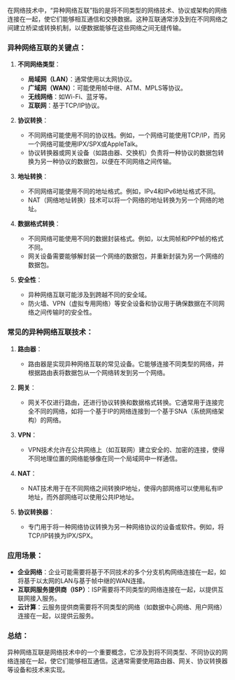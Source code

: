 在网络技术中，“异种网络互联”指的是将不同类型的网络技术、协议或架构的网络连接在一起，使它们能够相互通信和交换数据。这种互联通常涉及到在不同网络之间建立桥梁或转换机制，以便数据能够在这些网络之间无缝传输。

### 异种网络互联的关键点：

1. **不同网络类型**：
   - **局域网（LAN）**：通常使用以太网协议。
   - **广域网（WAN）**：可能使用帧中继、ATM、MPLS等协议。
   - **无线网络**：如Wi-Fi、蓝牙等。
   - **互联网**：基于TCP/IP协议。

2. **协议转换**：
   - 不同网络可能使用不同的协议栈。例如，一个网络可能使用TCP/IP，而另一个网络可能使用IPX/SPX或AppleTalk。
   - 协议转换器或网关设备（如路由器、交换机）负责将一种协议的数据包转换为另一种协议的数据包，以便在不同网络之间传输。

3. **地址转换**：
   - 不同网络可能使用不同的地址格式。例如，IPv4和IPv6地址格式不同。
   - NAT（网络地址转换）技术可以将一个网络的地址转换为另一个网络的地址。

4. **数据格式转换**：
   - 不同网络可能使用不同的数据封装格式。例如，以太网帧和PPP帧的格式不同。
   - 网关设备需要能够解封装一个网络的数据包，并重新封装为另一个网络的数据包。

5. **安全性**：
   - 异种网络互联可能涉及到跨越不同的安全域。
   - 防火墙、VPN（虚拟专用网络）等安全设备和协议用于确保数据在不同网络之间传输时的安全性。

### 常见的异种网络互联技术：

1. **路由器**：
   - 路由器是实现异种网络互联的常见设备。它能够连接不同类型的网络，并根据路由表将数据包从一个网络转发到另一个网络。

2. **网关**：
   - 网关不仅进行路由，还进行协议转换和数据格式转换。它通常用于连接完全不同的网络，如将一个基于IP的网络连接到一个基于SNA（系统网络架构）的网络。

3. **VPN**：
   - VPN技术允许在公共网络上（如互联网）建立安全的、加密的连接，使得不同地理位置的网络能够像在同一个局域网中一样通信。

4. **NAT**：
   - NAT技术用于在不同网络之间转换IP地址，使得内部网络可以使用私有IP地址，而外部网络可以使用公共IP地址。

5. **协议转换器**：
   - 专门用于将一种网络协议转换为另一种网络协议的设备或软件。例如，将TCP/IP转换为IPX/SPX。

### 应用场景：

- **企业网络**：企业可能需要将基于不同技术的多个分支机构网络连接在一起，如将基于以太网的LAN与基于帧中继的WAN连接。
- **互联网服务提供商（ISP）**：ISP需要将不同类型的网络连接在一起，以提供互联网接入服务。
- **云计算**：云服务提供商需要将不同类型的网络（如数据中心网络、用户网络）连接在一起，以提供云服务。

### 总结：

异种网络互联是网络技术中的一个重要概念，它涉及到将不同类型、不同协议的网络连接在一起，使它们能够相互通信。这通常需要使用路由器、网关、协议转换器等设备和技术来实现。